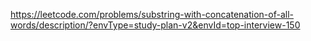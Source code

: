https://leetcode.com/problems/substring-with-concatenation-of-all-words/description/?envType=study-plan-v2&envId=top-interview-150